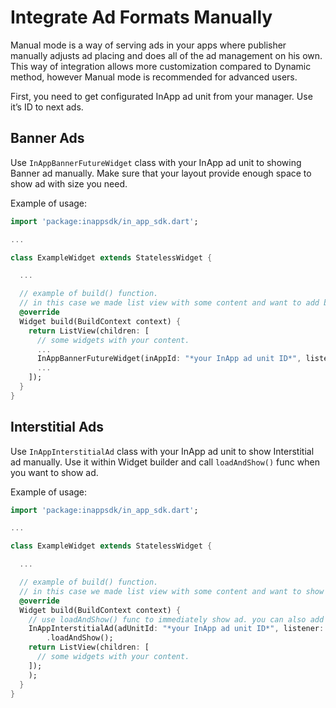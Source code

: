 # Integrate Ad Formats Manually

Manual mode is a way of serving ads in your apps where publisher manually adjusts ad placing and does all of the ad management on his own. This way of integration allows more customization compared to Dynamic method, however Manual mode is recommended for advanced users.

First, you need to get configurated InApp ad unit from your manager. Use it’s ID to next ads.

## Banner Ads

Use `InAppBannerFutureWidget` class with your InApp ad unit to showing Banner ad manually. Make sure that your layout provide enough space to show ad with size you need.

Example of usage:

```dart
import 'package:inappsdk/in_app_sdk.dart';

...

class ExampleWidget extends StatelessWidget {

  ...

  // example of build() function.
  // in this case we made list view with some content and want to add banner ad to some place.
  @override
  Widget build(BuildContext context) {
    return ListView(children: [
      // some widgets with your content.
      ...
      InAppBannerFutureWidget(inAppId: "*your InApp ad unit ID*", listener: getListener(context)),
      ...
    ]);
  }
}
```

## Interstitial Ads

Use `InAppInterstitialAd` class with your InApp ad unit to show Interstitial ad manually.
Use it within Widget builder and call `loadAndShow()` func when you want to show ad.

Example of usage:

```dart
import 'package:inappsdk/in_app_sdk.dart';

...

class ExampleWidget extends StatelessWidget {

  ...

  // example of build() function.
  // in this case we made list view with some content and want to show Interstitial ad when this widget is showing on screen.
  @override
  Widget build(BuildContext context) {
    // use loadAndShow() func to immediately show ad. you can also add some condition when ad will be showing.
    InAppInterstitialAd(adUnitId: "*your InApp ad unit ID*", listener: getListener(context))
        .loadAndShow();
    return ListView(children: [
      // some widgets with your content.
    ]);
    );
  }
}
```